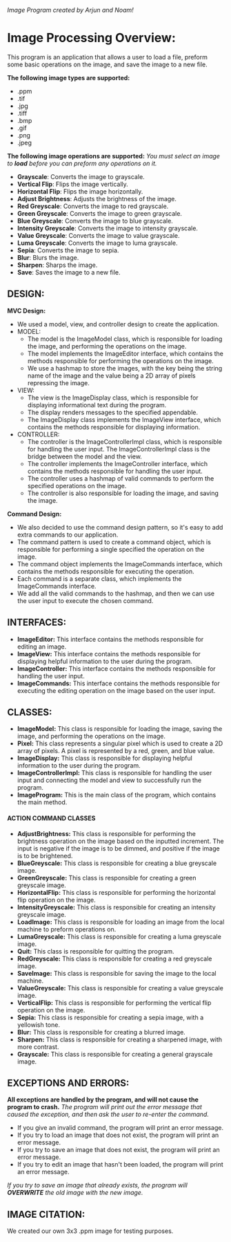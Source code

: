 _Image Program created by Arjun and Noam!_

# Image Processing Overview:

This program is an application that allows a user to load a file, preform some basic operations on the image, and save the image to a new file.

**The following image types are supported:**
- .ppm
- .tif
- .jpg 
- .tiff 
- .bmp 
- .gif 
- .png 
- .jpeg

**The following image operations are supported:**
*You must select an image to **load** before you can preform any operations on it.*
- **Grayscale**: Converts the image to grayscale.
- **Vertical Flip**: Flips the image vertically.
- **Horizontal Flip**: Flips the image horizontally.
- **Adjust Brightness**: Adjusts the brightness of the image.
- **Red Greyscale**: Converts the image to red grayscale.
- **Green Greyscale**: Converts the image to green grayscale.
- **Blue Greyscale**: Converts the image to blue grayscale.
- **Intensity Greyscale**: Converts the image to intensity grayscale.
- **Value Greyscale**: Converts the image to value grayscale.
- **Luma Greyscale**: Converts the image to luma grayscale.
- **Sepia**: Converts the image to sepia.
- **Blur**: Blurs the image.
- **Sharpen**: Sharps the image.
- **Save**: Saves the image to a new file.


## DESIGN:

**MVC Design:**
- We used a model, view, and controller design to create the application.
- MODEL:
  - The model is the ImageModel class, which is responsible for loading the image, and performing the operations on the image.
  - The model implements the ImageEditor interface, which contains the methods responsible for performing the operations on the image.
  - We use a hashmap to store the images, with the key being the string name of the image and the value being a 2D array of pixels repressing the image.
- VIEW:
  - The view is the ImageDisplay class, which is responsible for displaying informational text during the program. 
  - The display renders messages to the specified appendable.
  - The ImageDisplay class implements the ImageView interface, which contains the methods responsible for displaying information.
- CONTROLLER:
  - The controller is the ImageControllerImpl class, which is responsible for handling the user input. The ImageControllerImpl class is the bridge between the model and the view. 
  - The controller implements the ImageController interface, which contains the methods responsible for handling the user input. 
  - The controller uses a hashmap of valid commands to perform the specified operations on the image.
  - The controller is also responsible for loading the image, and saving the image.

**Command Design:**
  - We also decided to use the command design pattern, so it's easy to add extra commands to our application. 
  - The command pattern is used to create a command object, which is responsible for performing a single specified the operation on the image. 
  - The command object implements the ImageCommands interface, which contains the methods responsible for executing the operation.
  - Each command is a separate class, which implements the ImageCommands interface. 
  - We add all the valid commands to the hashmap, and then we can use the user input to execute the chosen command.

## INTERFACES:

- **ImageEditor:** This interface contains the methods responsible for editing an image.
- **ImageView:** This interface contains the methods responsible for displaying helpful information to the user during the program.
- **ImageController:** This interface contains the methods responsible for handling the user input.
- **ImageCommands:** This interface contains the methods responsible for executing the editing operation on the image based on the user input.

## CLASSES:
- **ImageModel:** This class is responsible for loading the image, saving the image, and performing the operations on the image.
- **Pixel:** This class represents a singular pixel which is used to create a 2D array of pixels. A pixel is represented by a red, green, and blue value.
- **ImageDisplay:** This class is responsible for displaying helpful information to the user during the program.
- **ImageControllerImpl:** This class is responsible for handling the user input and connecting the model and view to successfully run the program.
- **ImageProgram:** This is the main class of the program, which contains the main method.

#### ACTION COMMAND CLASSES
- **AdjustBrightness:** This class is responsible for performing the brightness operation on the image based on the inputted increment. The input is negative if the image is to be dimmed, and positive if the image is to be brightened.
- **BlueGreyscale:** This class is responsible for creating a blue greyscale image.
- **GreenGreyscale:** This class is responsible for creating a green greyscale image.
- **HorizontalFlip:** This class is responsible for performing the horizontal flip operation on the image.
- **IntensityGreyscale:** This class is responsible for creating an intensity greyscale image.
- **LoadImage:** This class is responsible for loading an image from the local machine to preform operations on.
- **LumaGreyscale:** This class is responsible for creating a luma greyscale image.
- **Quit:** This class is responsible for quitting the program.
- **RedGreyscale:** This class is responsible for creating a red greyscale image.
- **SaveImage:** This class is responsible for saving the image to the local machine.
- **ValueGreyscale:** This class is responsible for creating a value greyscale image.
- **VerticalFlip:** This class is responsible for performing the vertical flip operation on the image.
- **Sepia:** This class is responsible for creating a sepia image, with a yellowish tone.
- **Blur:** This class is responsible for creating a blurred image.
- **Sharpen:** This class is responsible for creating a sharpened image, with more contrast.
- **Grayscale:** This class is responsible for creating a general grayscale image.

## EXCEPTIONS AND ERRORS:

**All exceptions are handled by the program, and will not cause the program to crash.**
*The program will print out the error message that caused the exception, and then ask the user to re-enter the command.*

 - If you give an invalid command, the program will print an error message.
 - If you try to load an image that does not exist, the program will print an error message.
 - If you try to save an image that does not exist, the program will print an error message.
 - If you try to edit an image that hasn't been loaded, the program will print an error message.

*If you try to save an image that already exists, the program will **OVERWRITE** the old image with the new image.*

## IMAGE CITATION:

We created our own 3x3 .ppm image for testing purposes.

